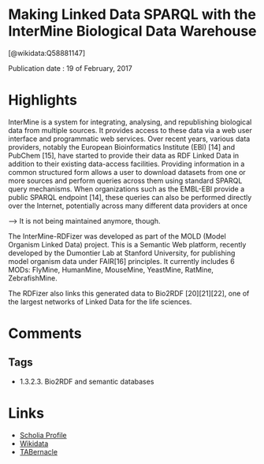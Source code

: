 
Making Linked Data SPARQL with the InterMine Biological Data Warehouse
======================================================================
  
  [@wikidata:Q58881147]  
  
Publication date : 19 of February, 2017  

# Highlights

InterMine is a system for integrating, analysing, and republishing biological data from multiple sources. It provides access to these
data via a web user interface and programmatic web services.
Over recent years, various data providers, notably the European Bioinformatics Institute (EBI) [14] and PubChem [15], have started to provide their
data as RDF Linked Data in addition to their existing data-access facilities.
Providing information in a common structured form allows a user to download
datasets from one or more sources and perform queries across them using standard SPARQL query mechanisms. When organizations such as the EMBL-EBI
provide a public SPARQL endpoint [14], these queries can also be performed
directly over the Internet, potentially across many different data providers at
once

--> It is not being maintained anymore, though.

The InterMine-RDFizer was developed as part of the MOLD (Model Organism
Linked Data) project. This is a Semantic Web platform, recently developed by
the Dumontier Lab at Stanford University, for publishing model organism data
under FAIR[16] principles. It currently includes 6 MODs: FlyMine, HumanMine,
MouseMine, YeastMine, RatMine, ZebrafishMine.

The RDFizer also links this generated data to Bio2RDF [20][21][22],
one of the largest networks of Linked Data for the life sciences.



# Comments

## Tags
- 1.3.2.3. Bio2RDF and semantic databases


# Links
  
 * [Scholia Profile](https://scholia.toolforge.org/work/Q58881147)  
 * [Wikidata](https://www.wikidata.org/wiki/Q58881147)  
 * [TABernacle](https://tabernacle.toolforge.org/?#/tab/manual/Q58881147/P921%3BP4510)  
